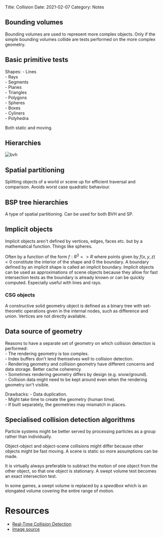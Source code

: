 Title: Collision
Date: 2021-02-07
Category: Notes

## Bounding volumes

Bounding volumes are used to represent more complex objects. Only if the simple bounding volumes collide are tests performed on the more complex geometry.

## Basic primitive tests

Shapes:
	- Lines  
	- Rays  
	- Segments  
	- Planes  
	- Triangles  
	- Polygons  
	- Spheres  
	- Boxes  
	- Cyliners  
	- Polyhedra  

Both static and moving.

## Hierarchies


![bvh]({static}/images/bvh.png)

## Spatial partitioning

Splitting objects of a world or scene up for efficient traversal and comparison. Avoids worst case quadratic behaviour.

## BSP tree hierarchies

A type of spatial partitioning. Can be used for both BVH and SP.

## Implicit objects

Implicit objects aren't defined by vertices, edges, faces etc. but by a mathematical function. Things like spheres.

Often by a function of the form $f: R^3 => R$ where points given by $f(x,y,z) < 0$ constitute the interior of the shape and 0 the boundary. A boundary defined by an implicit shape is called an implicit boundary. Implicit objects can be used as approximations of scene objects because they allow for fast intersection tests as the boundary is already known or can be quickly computed. Especially useful with lines and rays.

### CSG objects

A constructive solid geometry object is defined as a binary tree with set-theoretic operations given in the internal nodes, such as difference and union. Vertices are not directly available.

## Data source of geometry

Reasons to have a separate set of geometry on which collision detection is performed:  
	- The rendering geometry is too complex.  
	- Index buffers don't lend themselves well to collision detection.  
	- Rendering geometry and collision geometry have different concerns and data storage. Better cache coherency.  
	- Sometimes rendering geometry differs by design (e.g. snow/ground).  
	- Collision data might need to be kept around even when the rendering geometry isn't visible.  

Drawbacks:
	- Data duplication.  
	- Might take time to create the geometry (human time).  
	- If built separately, the geometries may mismatch in places.  

## Specialised collision detection algorithms

Particle systems might be better served by processing particles as a group rather than individually.

Object-object and object-scene collisions might differ because other objects might be fast moving. A scene is static so more assumptions can be made.

It is virtually always preferable to subtract the motion of one object from the other object, so that one object is stationary. A swept volume test becomes an exact intersection test.

In some games, a swept volume is replaced by a *speedbox* which is an elongated volume covering the entire range of motion.

# Resources

- [Real-Time Collision Detection](https://realtimecollisiondetection.net/)
- [Image source](https://github.com/alecjacobson/computer-graphics-bounding-volume-hierarchy)
